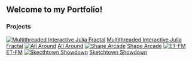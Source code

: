 ## Welcome to my Portfolio!

### Projects
[![Multithreaded Interactive Julia Fractal](http://twood27897.github.io/assets/fractalthumbnail.png)](https://twood27897.github.io/pages/multithreaded-julia.html)
[Multithreaded Interactive Julia Fractal](https://twood27897.github.io/pages/multithreaded-julia.html)
[![All Around](http://twood27897.github.io/assets/allaroundthumbnail.png)](https://twood27897.github.io/pages/all-around.html)
[All Around](https://twood27897.github.io/pages/all-around.html)
[![Shape Arcade](http://twood27897.github.io/assets/shapearcadethumbnail.png)](https://twood27897.github.io/pages/shape-arcade.html)
[Shape Arcade](https://twood27897.github.io/pages/shape-arcade.html)
[![ET-FM](http://twood27897.github.io/assets/etfmthumbnail.png)](https://twood27897.github.io/pages/et-fm.html)
[ET-FM](https://twood27897.github.io/pages/et-fm.html)
[![Skecthtown Showdown](http://twood27897.github.io/assets/sketchtownthumbnail.png)](https://twood27897.github.io/pages/sketchtown-showdown.html)
[Sketchtown Showdown](https://twood27897.github.io/pages/sketchtown-showdown.html)
